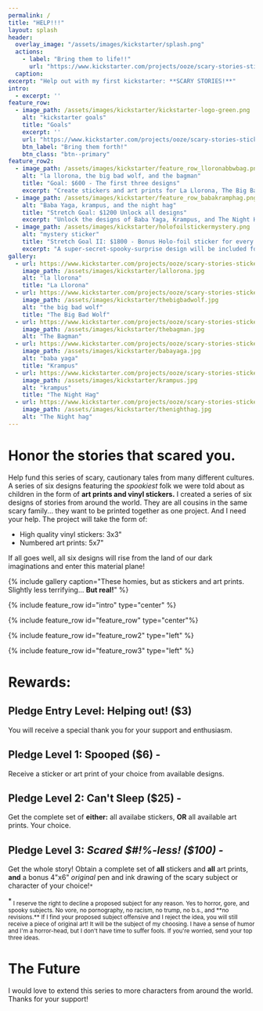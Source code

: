 ```yaml
---
permalink: /
title: "HELP!!!"
layout: splash
header:
  overlay_image: "/assets/images/kickstarter/splash.png"
  actions:
    - label: "Bring them to life!!"
      url: "https://www.kickstarter.com/projects/ooze/scary-stories-stickers-and-art-prints"
  caption: 
excerpt: "Help out with my first kickstarter: **SCARY STORIES!**"
intro: 
  - excerpt: ''
feature_row:
  - image_path: /assets/images/kickstarter/kickstarter-logo-green.png
    alt: "kickstarter goals"
    title: "Goals"
    excerpt: ''
    url: "https://www.kickstarter.com/projects/ooze/scary-stories-stickers-and-art-prints"
    btn_label: "Bring them forth!"
    btn_class: "btn--primary"
feature_row2:
  - image_path: /assets/images/kickstarter/feature_row_lloronabbwbag.png
    alt: "la llorona, the big bad wolf, and the bagman"
    title: "Goal: $600 - The first three designs"
    excerpt: "Create stickers and art prints for La Llorona, The Big Bad Wolf, and The Bagman."
  - image_path: /assets/images/kickstarter/feature_row_babakramphag.png
    alt: "Baba Yaga, krampus, and the night hag"
    title: "Stretch Goal: $1200 Unlock all designs"
    excerpt: "Unlock the designs of Baba Yaga, Krampus, and The Night Hag!"
  - image_path: /assets/images/kickstarter/holofoilstickermystery.png
    alt: "mystery sticker"
    title: "Stretch Goal II: $1800 - Bonus Holo-foil sticker for every backer!"
    excerpt: "A super-secret-spooky-surprise design will be included for all backers, including Entry Level backer!"
gallery:
  - url: https://www.kickstarter.com/projects/ooze/scary-stories-stickers-and-art-prints
    image_path: /assets/images/kickstarter/lallorona.jpg
    alt: "la llorona"
    title: "La Llorona"
  - url: https://www.kickstarter.com/projects/ooze/scary-stories-stickers-and-art-prints
    image_path: /assets/images/kickstarter/thebigbadwolf.jpg
    alt: "the big bad wolf"
    title: "The Big Bad Wolf"
  - url: https://www.kickstarter.com/projects/ooze/scary-stories-stickers-and-art-prints
    image_path: /assets/images/kickstarter/thebagman.jpg
    alt: "The Bagman" 
  - url: https://www.kickstarter.com/projects/ooze/scary-stories-stickers-and-art-prints
    image_path: /assets/images/kickstarter/babayaga.jpg
    alt: "baba yaga"
    title: "Krampus"
  - url: https://www.kickstarter.com/projects/ooze/scary-stories-stickers-and-art-prints
    image_path: /assets/images/kickstarter/krampus.jpg
    alt: "krampus"
    title: "The Night Hag"
  - url: https://www.kickstarter.com/projects/ooze/scary-stories-stickers-and-art-prints
    image_path: /assets/images/kickstarter/thenighthag.jpg
    alt: "The Night hag" 
---
```


# Honor the stories that scared you.

Help fund this series of scary, cautionary tales from many different cultures.
A series of six designs featuring the *spookiest* folk we were told about as children in the form of **art prints and vinyl stickers.** I created a series of six designs of stories from around the world. They are all cousins in the same scary family... they want to be printed together as one project. And I need  your help. 
The project will take the form of:

* High quality vinyl stickers: 3x3"
* Numbered art prints: 5x7"
  
If all goes well, all six designs will rise from the land of our dark imaginations and enter this material plane! 

{% include gallery caption="These homies, but as stickers and art prints. Slightly less terrifying... **But real!**" %}

{% include feature_row id="intro" type="center" %}

{% include feature_row id="feature_row" type="center"%}



{% include feature_row id="feature_row2" type="left" %}

{% include feature_row id="feature_row3" type="left" %}

# Rewards:

## Pledge Entry Level: Helping out! ($3)
You will receive a special thank you for your support and enthusiasm. 
## Pledge Level 1: Spooped ($6) - 
Receive a sticker or art print of your choice from available designs. 
## Pledge Level 2: Can't Sleep ($25) - 
Get the complete set of **either:** all availabe stickers, **OR** all available art prints. Your choice.
## Pledge Level 3: *Scared $#!%-less! ($100) -* 
Get the whole story! Obtain a complete set of **all** stickers and **all** art prints, **and** a bonus 4"x6" *original* pen and ink drawing of the scary subject or character of your choice!`*`


<p>*<sub> I reserve the right to decline a proposed subject for any reason. Yes to horror, gore, and spooky subjects. No vore, no pornography, no racism, no trump, no b.s., and **no revisions.** If I find your proposed subject offensive and I reject the idea, you will still receive a piece of original art! It will be the subject of my choosing. I have a sense of humor and I'm a horror-head, but I don't have time to suffer fools. If you're worried, send your top three ideas. </sub></p>

# The Future

I would love to extend this series to more characters from around the world. Thanks for your support!
